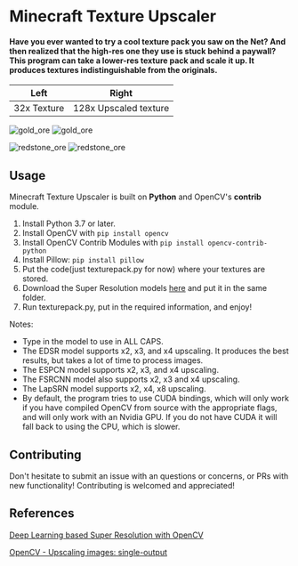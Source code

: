 # Minecraft Texture Upscaler
#### Have you ever wanted to try a cool texture pack you saw on the Net? And then realized that the high-res one they use is stuck behind a paywall? This program can take a lower-res texture pack and scale it up. It produces textures indistinguishable from the originals.
Left | Right
------------ | -------------
32x Texture | 128x Upscaled texture 


![gold_ore](https://user-images.githubusercontent.com/37602685/127584667-112116f4-61b0-437a-9c34-a58afefb8731.png)
![gold_ore](https://user-images.githubusercontent.com/37602685/127584944-916e65a2-423f-4f8b-a042-ea82af74f109.png)

![redstone_ore](https://user-images.githubusercontent.com/37602685/127586238-a34373d3-8e1d-4b22-a948-7579a90b628a.png)
![redstone_ore](https://user-images.githubusercontent.com/37602685/127586172-72b3b1c3-e86e-461c-b4c9-03dc87076835.png)


## Usage
Minecraft Texture Upscaler is built on **Python** and OpenCV's **contrib** module. 
1. Install Python 3.7 or later. 
2. Install OpenCV with `pip install opencv`
3. Install OpenCV Contrib Modules with `pip install opencv-contrib-python`
4. Install Pillow: `pip install pillow`
5. Put the code(just texturepack.py for now) where your textures are stored.
6. Download the Super Resolution models [here](https://1drv.ms/u/s!AqCfKwE9L_nAgZYzRBuM8rTIHD2DrA?e=dyT3yp) and put it in the same folder. 
7. Run texturepack.py, put in the required information, and enjoy! 

Notes:
* Type in the model to use in ALL CAPS.
* The EDSR model supports x2, x3, and x4 upscaling. It produces the best results, but takes a lot of time to process images. 
* The ESPCN model supports x2, x3, and x4 upscaling.
* The FSRCNN model also supports x2, x3 and x4 upscaling.
* The LapSRN model supports x2, x4, x8 upscaling.
* By default, the program tries to use CUDA bindings, which will only work if you have compiled OpenCV from source with the appropriate flags, and will only work with an Nvidia GPU. If you do not have CUDA it will fall back to using the CPU, which is slower.

## Contributing
Don't hesitate to submit an issue with an questions or concerns, or PRs with new functionality! Contributing is welcomed and appreciated!

## References
[Deep Learning based Super Resolution with OpenCV](https://towardsdatascience.com/deep-learning-based-super-resolution-with-opencv-4fd736678066)

[OpenCV - Upscaling images: single-output](https://docs.opencv.org/master/d5/d29/tutorial_dnn_superres_upscale_image_single.html)




